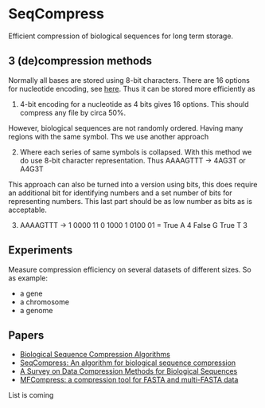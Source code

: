 # SeqCompress
 Efficient compression of biological sequences for long term storage.

## 3 (de)compression methods
Normally all bases are stored using 8-bit characters.
There are 16 options for nucleotide encoding, see [here](https://www.bioinformatics.org/sms/iupac.html). Thus it can be stored more efficiently as

 1. 4-bit encoding for a nucleotide as 4 bits gives 16 options. This should compress any file by circa 50%.

 However, biological sequences are not randomly ordered. Having many regions with the same symbol. Ths we use another approach

 2. Where each series of same symbols is collapsed. With this method we do use 8-bit character representation. Thus AAAAGTTT -> 4AG3T or A4G3T

 This approach can also be turned into a version using bits, this does require an additional bit for identifying numbers and a set number of bits for representing numbers. This last part should be as low number as bits as is acceptable.

 3. AAAAGTTT -> 1 0000 11 0 1000 1 0100 01 = True A 4 False G True T 3

## Experiments
 Measure compression efficiency on several datasets of different sizes. So as example:

 * a gene
 * a chromosome
 * a genome


## Papers
 * [Biological Sequence Compression Algorithms](https://www.jsbi.org/pdfs/journal1/GIW00/GIW00F05.pdf)
 * [SeqCompress: An algorithm for biological sequence compression](https://www.sciencedirect.com/science/article/pii/S0888754314001499)
 * [A Survey on Data Compression Methods for Biological Sequences](https://www.mdpi.com/2078-2489/7/4/56/htm)
 * [MFCompress: a compression tool for FASTA and multi-FASTA data](https://academic.oup.com/bioinformatics/article/30/1/117/236841)

  List is coming